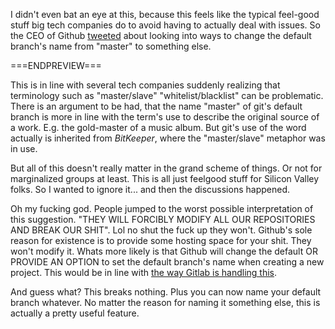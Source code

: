 I didn't even bat an eye at this, because this feels like the typical feel-good
stuff big tech companies do to avoid having to actually deal with issues.
So the CEO of Github
[tweeted](https://twitter.com/natfriedman/status/1271253144442253312) about
looking into ways to change the default branch's name from "master" to
something else.

===ENDPREVIEW===

This is in line with several tech companies suddenly realizing that terminology
such as "master/slave" "whitelist/blacklist" can be problematic. There is an
argument to be had, that the name "master" of git's default branch is more in
line with the term's use to describe the original source of a work. E.g. the
gold-master of a music album. But git's use of the word actually is inherited
from _BitKeeper_, where the "master/slave" metaphor was in use.

But all of this doesn't really matter in the grand scheme of things. Or not for
marginalized groups at least. This is all just feelgood stuff for Silicon
Valley folks. So I wanted to ignore it... and then the discussions happened.

Oh my fucking god. People jumped to the worst possible interpretation of this
suggestion. "THEY WILL FORCIBLY MODIFY ALL OUR REPOSITORIES AND BREAK OUR
SHIT". Lol no shut the fuck up they won't. Github's sole reason for existence
is to provide some hosting space for your shit. They won't modify it. Whats more
likely is that Github will change the default OR PROVIDE AN OPTION to set the
default branch's name when creating a new project. This would be in line with
[the way Gitlab is handling this](https://gitlab.com/gitlab-org/gitlab/-/issues/220906).

And guess what? This breaks nothing. Plus you can now name your default branch
whatever. No matter the reason for naming it something else, this is actually
a pretty useful feature.
